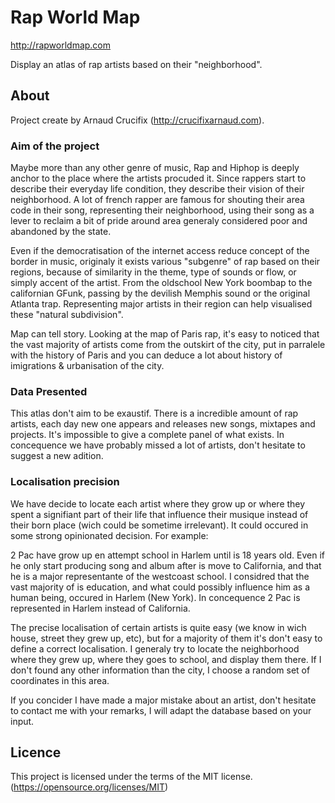 # Rap World Map

http://rapworldmap.com

Display an atlas of rap artists based on their "neighborhood".

## About

Project create by Arnaud Crucifix (http://crucifixarnaud.com).

### Aim of the project

Maybe more than any other genre of music, Rap and Hiphop is deeply anchor to the place where the artists procuded it. Since rappers start to describe their everyday life condition, they describe their vision of their neighborhood. A lot of french rapper are famous for shouting their area code in their song, representing their neighborhood, using their song as a lever to reclaim a bit of pride around area generaly considered poor and abandoned by the state.

Even if the democratisation of the internet access reduce concept of the border in music, originaly it exists various "subgenre" of rap based on their regions, because of similarity in the theme, type of sounds or flow, or simply accent of the artist. From the oldschool New York boombap to the californian GFunk, passing by the devilish Memphis sound or the original Atlanta trap. Representing major artists in their region can help visualised these "natural subdivision".

Map can tell story. Looking at the map of Paris rap, it's easy to noticed that the vast majority of artists come from the outskirt of the city, put in parralele with the history of Paris and you can deduce a lot about history of imigrations & urbanisation of the city.

### Data Presented

This atlas don't aim to be exaustif. There is a incredible amount of rap artists, each day new one appears and releases new songs, mixtapes and projects. It's impossible to give a complete panel of what exists. In concequence we have probably missed a lot of artists, don't hesitate to suggest a new adition.

### Localisation precision

We have decide to locate each artist where they grow up or where they spent a signifiant part of their life that influence their musique instead of their born place (wich could be sometime irrelevant). It could occured in some strong opinionated decision. For example:

2 Pac have grow up en attempt school in Harlem until is 18 years old. Even if he only start producing song and album after is move to California, and that he is a major representante of the westcoast school. I considred that the vast majority of is education, and what could possibly influence him as a human being, occured in Harlem (New York). In concequence 2 Pac is represented in Harlem instead of California.

The precise localisation of certain artists is quite easy (we know in wich house, street they grew up, etc), but for a majority of them it's don't easy to define a correct localisation. I generaly try to locate the neighborhood where they grew up, where they goes to school, and display them there. If I don't found any other information than the city, I choose a random set of coordinates in this area.

If you concider I have made a major mistake about an artist, don't hesitate to contact me with your remarks, I will adapt the database based on your input.

## Licence

This project is licensed under the terms of the MIT license. (https://opensource.org/licenses/MIT)

